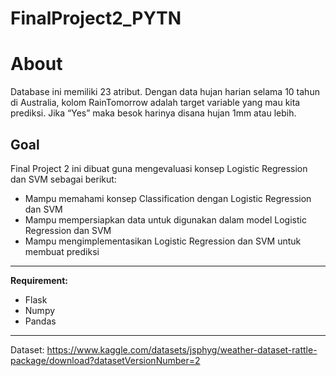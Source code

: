 # FinalProject2_PYTN
# About
Database ini memiliki 23 atribut. Dengan data hujan harian selama 10 tahun di Australia, kolom RainTomorrow adalah target variable yang mau kita prediksi. Jika “Yes” maka besok harinya disana hujan 1mm atau lebih.

## Goal
Final Project 2 ini dibuat guna mengevaluasi konsep Logistic Regression dan SVM sebagai berikut:
* Mampu memahami konsep Classification dengan Logistic Regression dan SVM
* Mampu mempersiapkan data untuk digunakan dalam model Logistic Regression dan SVM
* Mampu mengimplementasikan Logistic Regression dan SVM untuk membuat prediksi
---
**Requirement:** 
* Flask
* Numpy
* Pandas
---
Dataset: https://www.kaggle.com/datasets/jsphyg/weather-dataset-rattle-package/download?datasetVersionNumber=2